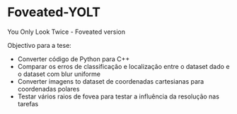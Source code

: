 # Foveated-YOLT
You Only Look Twice - Foveated version

Objectivo para a tese: 
  - Converter código de Python para C++
  - Comparar os erros de classificação e localização entre o dataset dado e o dataset com blur uniforme
  - Converter imagens to dataset de coordenadas cartesianas para coordenadas polares
  - Testar vários raios de fovea para testar a influência da resolução nas tarefas
